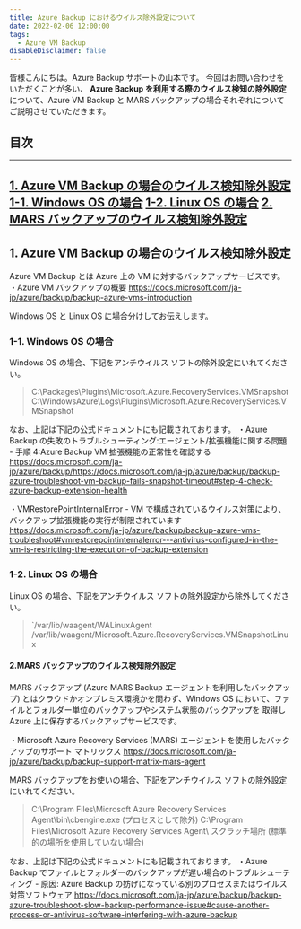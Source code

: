 ```yaml
---
title: Azure Backup におけるウイルス除外設定について
date: 2022-02-06 12:00:00
tags:
  - Azure VM Backup
disableDisclaimer: false
---
```


<!-- more -->
皆様こんにちは。Azure Backup サポートの山本です。
今回はお問い合わせをいただくことが多い、 **Azure Backup を利用する際のウイルス検知の除外設定**  について、Azure VM Backup と MARS バックアップの場合それぞれについてご説明させていただきます。

## 目次
-----------------------------------------------------------
[1. Azure VM Backup の場合のウイルス検知除外設定](#1)
 [1-1. Windows OS の場合](#1-1)
 [1-2. Linux OS の場合](#1-2)
[2. MARS バックアップのウイルス検知除外設定](#2)
-----------------------------------------------------------

## 1. Azure VM Backup の場合のウイルス検知除外設定<a id="1"></a>
Azure VM Backup とは Azure 上の VM に対するバックアップサービスです。
・Azure VM バックアップの概要
https://docs.microsoft.com/ja-jp/azure/backup/backup-azure-vms-introduction

Windows OS と Linux OS に場合分けしてお伝えします。

### 1-1. Windows OS の場合<a id="1-1"></a>
Windows OS の場合、下記をアンチウイルス ソフトの除外設定にいれてください。
> C:\Packages\Plugins\Microsoft.Azure.RecoveryServices.VMSnapshot
> C:\WindowsAzure\Logs\Plugins\Microsoft.Azure.RecoveryServices.VMSnapshot


なお、上記は下記の公式ドキュメントにも記載されております。
・Azure Backup の失敗のトラブルシューティング:エージェント/拡張機能に関する問題 - 手順 4:Azure Backup VM 拡張機能の正常性を確認する
https://docs.microsoft.com/ja-jp/azure/backup/https://docs.microsoft.com/ja-jp/azure/backup/backup-azure-troubleshoot-vm-backup-fails-snapshot-timeout#step-4-check-azure-backup-extension-health

・VMRestorePointInternalError - VM で構成されているウイルス対策により、バックアップ拡張機能の実行が制限されています
https://docs.microsoft.com/ja-jp/azure/backup/backup-azure-vms-troubleshoot#vmrestorepointinternalerror---antivirus-configured-in-the-vm-is-restricting-the-execution-of-backup-extension


### 1-2. Linux OS の場合<a id="1-2"></a>
Linux OS の場合、下記をアンチウイルス ソフトの除外設定から除外してください。
> `/var/lib/waagent/WALinuxAgent
> /var/lib/waagent/Microsoft.Azure.RecoveryServices.VMSnapshotLinux


#### 2.MARS バックアップのウイルス検知除外設定<a id="2"></a>
MARS バックアップ (Azure MARS Backup エージェントを利用したバックアップ) とはクラウドかオンプレミス環境かを問わず、Windows OS において、ファイルとフォルダー単位のバックアップやシステム状態のバックアップを 取得し Azure 上に保存するバックアップサービスです。

・Microsoft Azure Recovery Services (MARS) エージェントを使用したバックアップのサポート マトリックス
https://docs.microsoft.com/ja-jp/azure/backup/backup-support-matrix-mars-agent


MARS バックアップをお使いの場合、下記をアンチウイルス ソフトの除外設定にいれてください。
> C:\Program Files\Microsoft Azure Recovery Services Agent\bin\cbengine.exe (プロセスとして除外)
> C:\Program Files\Microsoft Azure Recovery Services Agent\ 
>スクラッチ場所 (標準的の場所を使用していない場合)

なお、上記は下記の公式ドキュメントにも記載されております。
・Azure Backup でファイルとフォルダーのバックアップが遅い場合のトラブルシューティング - 原因: Azure Backup の妨げになっている別のプロセスまたはウイルス対策ソフトウェア
  https://docs.microsoft.com/ja-jp/azure/backup/backup-azure-troubleshoot-slow-backup-performance-issue#cause-another-process-or-antivirus-software-interfering-with-azure-backup

